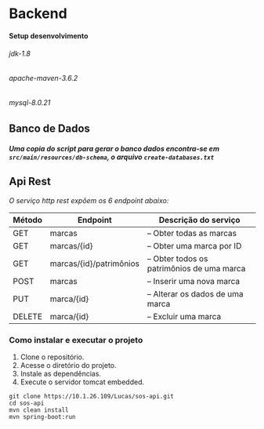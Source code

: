 # Backend

#### Setup desenvolvimento
###### jdk-1.8
###### apache-maven-3.6.2
###### mysql-8.0.21

## Banco de Dados
##### Uma copia do script para gerar o banco dados encontra-se em `src/main/resources/db-schema`, o arquivo `create-databases.txt`

## Api Rest

*O serviço http rest expõem os 6 endpoint abaixo:*

| Método | Endpoint                  | Descrição do serviço                      |
|--------|---------------------------|-------------------------------------------|
| GET    | marcas                    | – Obter todas as marcas                   |
| GET    | marcas/{id}               | – Obter uma marca por ID                  |
| GET    | marcas/{id}/patrimônios   | – Obter todos os patrimônios de uma marca |
| POST   | marcas                    | – Inserir uma nova marca                  |
| PUT    | marca/{id}                | – Alterar os dados de uma marca           |
| DELETE | marca/{id}                | – Excluir uma marca                       |

### Como instalar e executar o projeto

1. Clone o repositório.
2. Acesse o diretório do projeto.
3. Instale as dependências.
4. Execute o servidor tomcat embedded.

```console
git clone https://10.1.26.109/Lucas/sos-api.git
cd sos-api
mvn clean install
mvn spring-boot:run
```
